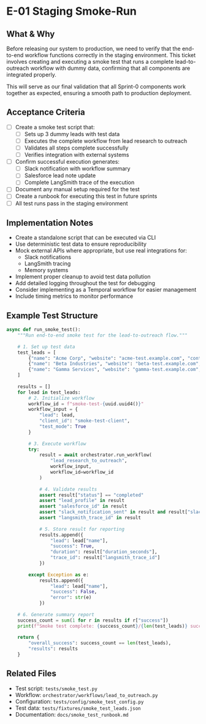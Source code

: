 # E-01 Staging Smoke-Run

## What & Why
Before releasing our system to production, we need to verify that the end-to-end workflow functions correctly in the staging environment. This ticket involves creating and executing a smoke test that runs a complete lead-to-outreach workflow with dummy data, confirming that all components are integrated properly.

This will serve as our final validation that all Sprint-0 components work together as expected, ensuring a smooth path to production deployment.

## Acceptance Criteria
- [ ] Create a smoke test script that:
  - [ ] Sets up 3 dummy leads with test data
  - [ ] Executes the complete workflow from lead research to outreach
  - [ ] Validates all steps complete successfully
  - [ ] Verifies integration with external systems
- [ ] Confirm successful execution generates:
  - [ ] Slack notification with workflow summary
  - [ ] Salesforce lead note update
  - [ ] Complete LangSmith trace of the execution
- [ ] Document any manual setup required for the test
- [ ] Create a runbook for executing this test in future sprints
- [ ] All test runs pass in the staging environment

## Implementation Notes
- Create a standalone script that can be executed via CLI
- Use deterministic test data to ensure reproducibility
- Mock external APIs where appropriate, but use real integrations for:
  - Slack notifications
  - LangSmith tracing
  - Memory systems
- Implement proper cleanup to avoid test data pollution
- Add detailed logging throughout the test for debugging
- Consider implementing as a Temporal workflow for easier management
- Include timing metrics to monitor performance

## Example Test Structure
```python
async def run_smoke_test():
    """Run end-to-end smoke test for the lead-to-outreach flow."""
    
    # 1. Set up test data
    test_leads = [
        {"name": "Acme Corp", "website": "acme-test.example.com", "contact": "john.doe@example.com"},
        {"name": "Beta Industries", "website": "beta-test.example.com", "contact": "jane.smith@example.com"},
        {"name": "Gamma Services", "website": "gamma-test.example.com", "contact": "sam.wilson@example.com"}
    ]
    
    results = []
    for lead in test_leads:
        # 2. Initialize workflow
        workflow_id = f"smoke-test-{uuid.uuid4()}"
        workflow_input = {
            "lead": lead,
            "client_id": "smoke-test-client",
            "test_mode": True
        }
        
        # 3. Execute workflow
        try:
            result = await orchestrator.run_workflow(
                "lead_research_to_outreach", 
                workflow_input,
                workflow_id=workflow_id
            )
            
            # 4. Validate results
            assert result["status"] == "completed"
            assert "lead_profile" in result
            assert "salesforce_id" in result
            assert "slack_notification_sent" in result and result["slack_notification_sent"]
            assert "langsmith_trace_id" in result
            
            # 5. Store result for reporting
            results.append({
                "lead": lead["name"],
                "success": True,
                "duration": result["duration_seconds"],
                "trace_id": result["langsmith_trace_id"]
            })
            
        except Exception as e:
            results.append({
                "lead": lead["name"],
                "success": False,
                "error": str(e)
            })
    
    # 6. Generate summary report
    success_count = sum(1 for r in results if r["success"])
    print(f"Smoke test complete: {success_count}/{len(test_leads)} successful")
    
    return {
        "overall_success": success_count == len(test_leads),
        "results": results
    }
```

## Related Files
- Test script: `tests/smoke_test.py`
- Workflow: `orchestrator/workflows/lead_to_outreach.py`
- Configuration: `tests/config/smoke_test_config.py`
- Test data: `tests/fixtures/smoke_test_leads.json`
- Documentation: `docs/smoke_test_runbook.md`
